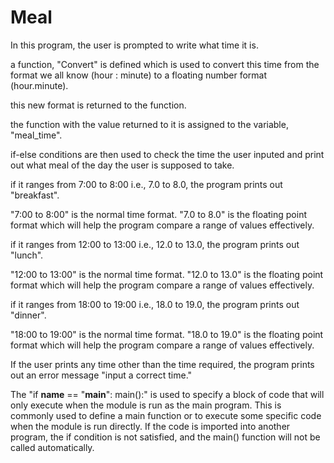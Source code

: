 # Meal 

In this program, the user is prompted to write what time it is.

a function, "Convert" is defined which is used to convert this time from the format we all know (hour : minute) to a floating number format (hour.minute).

this new format is returned to the function.

the function with the value returned to it is assigned to the variable, "meal_time".

if-else conditions are then used to check the time the user inputed and print out what meal of the day the user is supposed to take.

if it ranges from 7:00 to 8:00 i.e., 7.0 to 8.0, the program prints out "breakfast".

"7:00 to 8:00" is the normal time format. "7.0 to 8.0" is the floating point format which will help the program compare a range of values effectively.

if it ranges from 12:00 to 13:00 i.e., 12.0 to 13.0, the program prints out "lunch".

"12:00 to 13:00" is the normal time format. "12.0 to 13.0" is the floating point format which will help the program compare a range of values effectively.

if it ranges from 18:00 to 19:00 i.e., 18.0 to 19.0, the program prints out "dinner".

"18:00 to 19:00" is the normal time format. "18.0 to 19.0" is the floating point format which will help the program compare a range of values effectively.

If the user prints any time other than the time required, the program prints out an error message "input a correct time."

The
"if __name__ == "__main__":
    main():"
is used to specify a block of code that will only execute when the module is run as the main program. This is commonly used to define a main function or to execute some specific code when the module is run directly. If the code is imported into another program, the if condition is not satisfied, and the main() function will not be called automatically.
